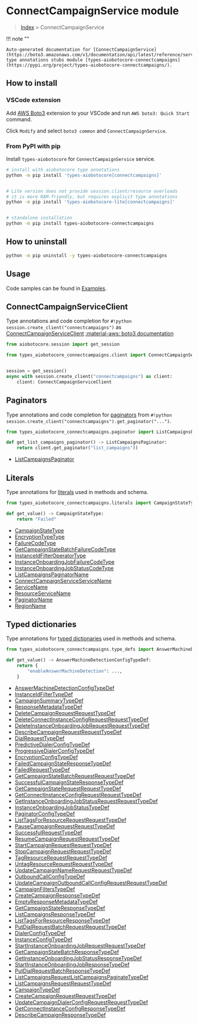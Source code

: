 # ConnectCampaignService module

> [Index](../README.md) > ConnectCampaignService


!!! note ""

    Auto-generated documentation for [ConnectCampaignService](https://boto3.amazonaws.com/v1/documentation/api/latest/reference/services/connectcampaigns.html#ConnectCampaignService)
    type annotations stubs module [types-aiobotocore-connectcampaigns](https://pypi.org/project/types-aiobotocore-connectcampaigns/).

## How to install

### VSCode extension

Add [AWS Boto3](https://marketplace.visualstudio.com/items?itemName=Boto3typed.boto3-ide)
extension to your VSCode and run `AWS boto3: Quick Start` command.

Click `Modify` and select `boto3 common` and `ConnectCampaignService`.

### From PyPI with pip

Install `types-aiobotocore` for `ConnectCampaignService` service.

```bash
# install with aiobotocore type annotations
python -m pip install 'types-aiobotocore[connectcampaigns]'


# Lite version does not provide session.client/resource overloads
# it is more RAM-friendly, but requires explicit type annotations
python -m pip install 'types-aiobotocore-lite[connectcampaigns]'


# standalone installation
python -m pip install types-aiobotocore-connectcampaigns
```



## How to uninstall

```bash
python -m pip uninstall -y types-aiobotocore-connectcampaigns
```

## Usage

Code samples can be found in [Examples](./usage.md).

## ConnectCampaignServiceClient

Type annotations and code completion for  `#!python session.create_client("connectcampaigns")` as [ConnectCampaignServiceClient](./client.md)
[:material-aws: boto3 documentation](https://boto3.amazonaws.com/v1/documentation/api/latest/reference/services/connectcampaigns.html#ConnectCampaignService.Client)

```python title="Usage example"
from aiobotocore.session import get_session

from types_aiobotocore_connectcampaigns.client import ConnectCampaignServiceClient


session = get_session()
async with session.create_client("connectcampaigns") as client:
    client: ConnectCampaignServiceClient
```


## Paginators

Type annotations and code completion for
[paginators](./paginators.md)
from `#!python session.create_client("connectcampaigns").get_paginator("...")`.

```python title="Usage example"
from types_aiobotocore_connectcampaigns.paginator import ListCampaignsPaginator

def get_list_campaigns_paginator() -> ListCampaignsPaginator:
    return client.get_paginator("list_campaigns"))
```

- [ListCampaignsPaginator](./paginators.md#listcampaignspaginator)








## Literals

Type annotations for [literals](./literals.md) used in methods and schema.

```python title="Usage example"
from types_aiobotocore_connectcampaigns.literals import CampaignStateType

def get_value() -> CampaignStateType:
    return "Failed"
```

- [CampaignStateType](./literals.md#campaignstatetype)
- [EncryptionTypeType](./literals.md#encryptiontypetype)
- [FailureCodeType](./literals.md#failurecodetype)
- [GetCampaignStateBatchFailureCodeType](./literals.md#getcampaignstatebatchfailurecodetype)
- [InstanceIdFilterOperatorType](./literals.md#instanceidfilteroperatortype)
- [InstanceOnboardingJobFailureCodeType](./literals.md#instanceonboardingjobfailurecodetype)
- [InstanceOnboardingJobStatusCodeType](./literals.md#instanceonboardingjobstatuscodetype)
- [ListCampaignsPaginatorName](./literals.md#listcampaignspaginatorname)
- [ConnectCampaignServiceServiceName](./literals.md#connectcampaignserviceservicename)
- [ServiceName](./literals.md#servicename)
- [ResourceServiceName](./literals.md#resourceservicename)
- [PaginatorName](./literals.md#paginatorname)
- [RegionName](./literals.md#regionname)




## Typed dictionaries

Type annotations for [typed dictionaries](./type_defs.md) used in methods and schema.

```python title="Usage example"
from types_aiobotocore_connectcampaigns.type_defs import AnswerMachineDetectionConfigTypeDef

def get_value() -> AnswerMachineDetectionConfigTypeDef:
    return {
        "enableAnswerMachineDetection": ...,
    }
```

- [AnswerMachineDetectionConfigTypeDef](./type_defs.md#answermachinedetectionconfigtypedef)
- [InstanceIdFilterTypeDef](./type_defs.md#instanceidfiltertypedef)
- [CampaignSummaryTypeDef](./type_defs.md#campaignsummarytypedef)
- [ResponseMetadataTypeDef](./type_defs.md#responsemetadatatypedef)
- [DeleteCampaignRequestRequestTypeDef](./type_defs.md#deletecampaignrequestrequesttypedef)
- [DeleteConnectInstanceConfigRequestRequestTypeDef](./type_defs.md#deleteconnectinstanceconfigrequestrequesttypedef)
- [DeleteInstanceOnboardingJobRequestRequestTypeDef](./type_defs.md#deleteinstanceonboardingjobrequestrequesttypedef)
- [DescribeCampaignRequestRequestTypeDef](./type_defs.md#describecampaignrequestrequesttypedef)
- [DialRequestTypeDef](./type_defs.md#dialrequesttypedef)
- [PredictiveDialerConfigTypeDef](./type_defs.md#predictivedialerconfigtypedef)
- [ProgressiveDialerConfigTypeDef](./type_defs.md#progressivedialerconfigtypedef)
- [EncryptionConfigTypeDef](./type_defs.md#encryptionconfigtypedef)
- [FailedCampaignStateResponseTypeDef](./type_defs.md#failedcampaignstateresponsetypedef)
- [FailedRequestTypeDef](./type_defs.md#failedrequesttypedef)
- [GetCampaignStateBatchRequestRequestTypeDef](./type_defs.md#getcampaignstatebatchrequestrequesttypedef)
- [SuccessfulCampaignStateResponseTypeDef](./type_defs.md#successfulcampaignstateresponsetypedef)
- [GetCampaignStateRequestRequestTypeDef](./type_defs.md#getcampaignstaterequestrequesttypedef)
- [GetConnectInstanceConfigRequestRequestTypeDef](./type_defs.md#getconnectinstanceconfigrequestrequesttypedef)
- [GetInstanceOnboardingJobStatusRequestRequestTypeDef](./type_defs.md#getinstanceonboardingjobstatusrequestrequesttypedef)
- [InstanceOnboardingJobStatusTypeDef](./type_defs.md#instanceonboardingjobstatustypedef)
- [PaginatorConfigTypeDef](./type_defs.md#paginatorconfigtypedef)
- [ListTagsForResourceRequestRequestTypeDef](./type_defs.md#listtagsforresourcerequestrequesttypedef)
- [PauseCampaignRequestRequestTypeDef](./type_defs.md#pausecampaignrequestrequesttypedef)
- [SuccessfulRequestTypeDef](./type_defs.md#successfulrequesttypedef)
- [ResumeCampaignRequestRequestTypeDef](./type_defs.md#resumecampaignrequestrequesttypedef)
- [StartCampaignRequestRequestTypeDef](./type_defs.md#startcampaignrequestrequesttypedef)
- [StopCampaignRequestRequestTypeDef](./type_defs.md#stopcampaignrequestrequesttypedef)
- [TagResourceRequestRequestTypeDef](./type_defs.md#tagresourcerequestrequesttypedef)
- [UntagResourceRequestRequestTypeDef](./type_defs.md#untagresourcerequestrequesttypedef)
- [UpdateCampaignNameRequestRequestTypeDef](./type_defs.md#updatecampaignnamerequestrequesttypedef)
- [OutboundCallConfigTypeDef](./type_defs.md#outboundcallconfigtypedef)
- [UpdateCampaignOutboundCallConfigRequestRequestTypeDef](./type_defs.md#updatecampaignoutboundcallconfigrequestrequesttypedef)
- [CampaignFiltersTypeDef](./type_defs.md#campaignfilterstypedef)
- [CreateCampaignResponseTypeDef](./type_defs.md#createcampaignresponsetypedef)
- [EmptyResponseMetadataTypeDef](./type_defs.md#emptyresponsemetadatatypedef)
- [GetCampaignStateResponseTypeDef](./type_defs.md#getcampaignstateresponsetypedef)
- [ListCampaignsResponseTypeDef](./type_defs.md#listcampaignsresponsetypedef)
- [ListTagsForResourceResponseTypeDef](./type_defs.md#listtagsforresourceresponsetypedef)
- [PutDialRequestBatchRequestRequestTypeDef](./type_defs.md#putdialrequestbatchrequestrequesttypedef)
- [DialerConfigTypeDef](./type_defs.md#dialerconfigtypedef)
- [InstanceConfigTypeDef](./type_defs.md#instanceconfigtypedef)
- [StartInstanceOnboardingJobRequestRequestTypeDef](./type_defs.md#startinstanceonboardingjobrequestrequesttypedef)
- [GetCampaignStateBatchResponseTypeDef](./type_defs.md#getcampaignstatebatchresponsetypedef)
- [GetInstanceOnboardingJobStatusResponseTypeDef](./type_defs.md#getinstanceonboardingjobstatusresponsetypedef)
- [StartInstanceOnboardingJobResponseTypeDef](./type_defs.md#startinstanceonboardingjobresponsetypedef)
- [PutDialRequestBatchResponseTypeDef](./type_defs.md#putdialrequestbatchresponsetypedef)
- [ListCampaignsRequestListCampaignsPaginateTypeDef](./type_defs.md#listcampaignsrequestlistcampaignspaginatetypedef)
- [ListCampaignsRequestRequestTypeDef](./type_defs.md#listcampaignsrequestrequesttypedef)
- [CampaignTypeDef](./type_defs.md#campaigntypedef)
- [CreateCampaignRequestRequestTypeDef](./type_defs.md#createcampaignrequestrequesttypedef)
- [UpdateCampaignDialerConfigRequestRequestTypeDef](./type_defs.md#updatecampaigndialerconfigrequestrequesttypedef)
- [GetConnectInstanceConfigResponseTypeDef](./type_defs.md#getconnectinstanceconfigresponsetypedef)
- [DescribeCampaignResponseTypeDef](./type_defs.md#describecampaignresponsetypedef)

